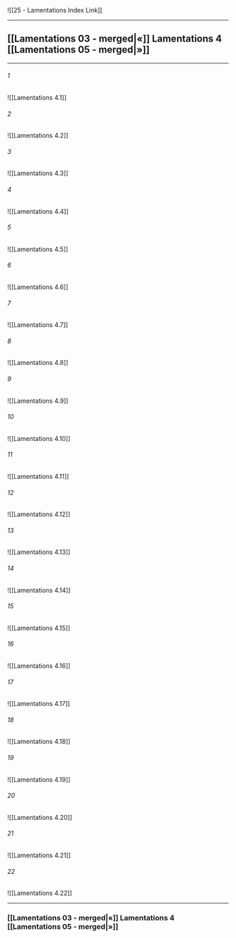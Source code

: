 ![[25 - Lamentations Index Link]]

---
##  [[Lamentations 03 - merged|«]] Lamentations 4 [[Lamentations 05 - merged|»]]

---

###### 1
![[Lamentations 4.1]] 

###### 2
![[Lamentations 4.2]] 

###### 3
![[Lamentations 4.3]] 

###### 4
![[Lamentations 4.4]]

###### 5 
![[Lamentations 4.5]] 

###### 6
![[Lamentations 4.6]] 

###### 7
![[Lamentations 4.7]] 

###### 8
![[Lamentations 4.8]] 

###### 9
![[Lamentations 4.9]] 

###### 10
![[Lamentations 4.10]] 

###### 11
![[Lamentations 4.11]] 

###### 12
![[Lamentations 4.12]]

###### 13
![[Lamentations 4.13]] 

###### 14
![[Lamentations 4.14]] 

###### 15
![[Lamentations 4.15]]

###### 16
![[Lamentations 4.16]] 

###### 17
![[Lamentations 4.17]]

###### 18
![[Lamentations 4.18]] 

###### 19
![[Lamentations 4.19]] 

###### 20
![[Lamentations 4.20]]

###### 21
![[Lamentations 4.21]] 

###### 22
![[Lamentations 4.22]] 


---
###  [[Lamentations 03 - merged|«]] Lamentations 4 [[Lamentations 05 - merged|»]]
